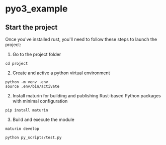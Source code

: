 # pyo3_example

## Start the project

Once you've installed rust, you'll need to follow these steps to launch the project:

1. Go to the project folder
```
cd project
```
2. Create and active a python virtual environment
```
python -m venv .env
source .env/bin/activate
```
2. Install maturin for building and publishing Rust-based Python packages with minimal configuration
```
pip install maturin
```
3. Build and execute the module
```
maturin develop

python py_scripts/test.py
```